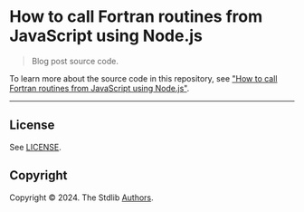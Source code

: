 # How to call Fortran routines from JavaScript using Node.js

> Blog post source code.

To learn more about the source code in this repository, see ["How to call Fortran routines from JavaScript using Node.js"][post].

* * *

## License

See [LICENSE][license].

## Copyright

Copyright © 2024. The Stdlib [Authors][stdlib-authors].

[post]: https://blog.stdlib.io/how-to-call-fortran-routines-from-javascript-with-node-js/

[stdlib-authors]: https://github.com/stdlib-js/stdlib/graphs/contributors

[license]: https://raw.githubusercontent.com/stdlib-js/blog-calling-fortran-from-nodejs-1/main/LICENSE
